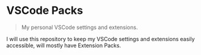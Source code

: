 # VSCode Packs

> My personal VSCode settings and extensions.

I will use this repository to keep my VSCode settings and extensions easily accessible, will mostly have Extension Packs.

